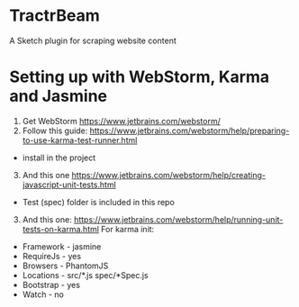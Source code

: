# TractrBeam
A Sketch plugin for scraping website content

# Setting up with WebStorm, Karma and Jasmine

1. Get WebStorm https://www.jetbrains.com/webstorm/
2. Follow this guide: https://www.jetbrains.com/webstorm/help/preparing-to-use-karma-test-runner.html
- install in the project
3. And this one https://www.jetbrains.com/webstorm/help/creating-javascript-unit-tests.html
- Test (spec) folder is included in this repo
3. And this one: https://www.jetbrains.com/webstorm/help/running-unit-tests-on-karma.html
For karma init:
- Framework - jasmine
- RequireJs - yes
- Browsers - PhantomJS
- Locations -
src/*.js
spec/*Spec.js
- Bootstrap - yes
- Watch - no
